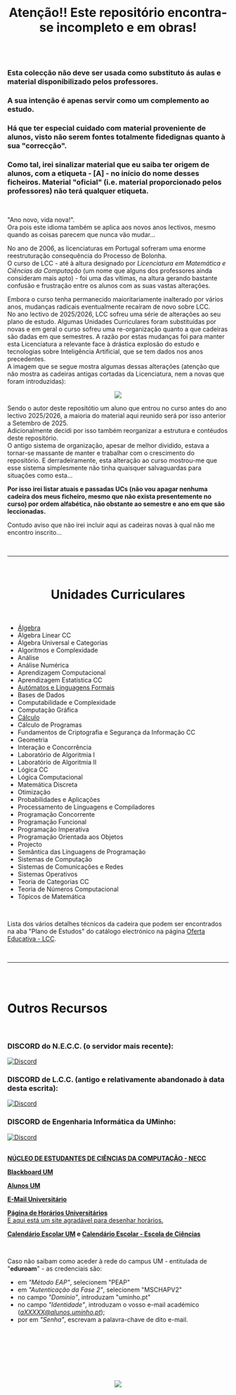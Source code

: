 <br>

<h1 align="center">Atenção!! Este repositório encontra-se incompleto e em obras!</h1>

<br><br>

### Esta colecção não deve ser usada como substituto ás aulas e material disponibilizado pelos professores.
### A sua intenção é apenas servir como um complemento ao estudo.

### Há que ter especial cuidado com material proveniente de alunos, visto não serem fontes totalmente fidedignas quanto à sua "correcção".
### Como tal, irei sinalizar material que eu saiba ter origem de alunos, com a etiqueta - **[A]** - no início do nome desses ficheiros. Material "oficial" (i.e. material proporcionado pelos professores) não terá qualquer etiqueta.

<br>

"Ano novo, vida nova!".
<br> Ora pois este idioma também se aplica aos novos anos lectivos, mesmo quando as coisas parecem que nunca vão mudar...

No ano de 2006, as licenciaturas em Portugal sofreram uma enorme reestruturação consequência do Processo de Bolonha. 
<br> O curso de LCC - até à altura designado por *Licenciatura em Matemática e Ciências da Computação* (um nome que alguns dos professores ainda consideram mais apto) - foi uma das vítimas, na altura gerando bastante confusão e frustração entre os alunos com as suas vastas alterações.

Embora o curso tenha permanecido maioritariamente inalterado por vários anos, mudanças radicais eventualmente recaíram de novo sobre LCC.
<br> No ano lectivo de 2025/2026, LCC sofreu uma série de alterações ao seu plano de estudo. Algumas Unidades Curriculares foram substituídas por novas e em geral o curso sofreu uma re-organização quanto a que cadeiras são dadas em que semestres. A razão por estas mudanças foi para manter esta Licenciatura a relevante face à drástica explosão do estudo e tecnologias sobre Inteligência Artificial, que se tem dados nos anos precedentes.
<br> A imagem que se segue mostra algumas dessas alterações (atenção que não mostra as cadeiras antigas cortadas da Licenciatura, nem a novas que foram introduzidas):

<p align="center">
    <img src="https://raw.githubusercontent.com/David81820/Recursos-LCC/main/plano antigo - plano novo.png">
</p>

Sendo o autor deste repositótio um aluno que entrou no curso antes do ano lectivo 2025/2026, a maioria do material aqui reunido será por isso anterior a Setembro de 2025.
<br> Adicionalmente decidi por isso também reorganizar a estrutura e contéudos deste repositório.
<br> O antigo sistema de organização, apesar de melhor dividido, estava a tornar-se massante de manter e trabalhar com o crescimento do repositório. E derradeiramente, esta alteração ao curso mostrou-me que esse sistema simplesmente não tinha quaisquer salvaguardas para situações como esta...

**Por isso irei listar atuais e passadas UCs (não vou apagar nenhuma cadeira dos meus ficheiro, mesmo que não exista presentemente no curso) por ordem alfabética, não obstante ao semestre e ano em que são leccionadas.**

Contudo aviso que não irei incluir aqui as cadeiras novas à qual não me encontro inscrito...

<br>

---

<br>

<h1 align="center">Unidades Curriculares</h1>

<br>


* [Álgebra](algebra/README.md)
* Álgebra Linear CC
* Álgebra Universal e Categorias
* Algoritmos e Complexidade
* Análise
* Análise Numérica
* Aprendizagem Computacional
* Aprendizagem Estatística CC
* [Autómatos e Linguagens Formais](ALF/README.md)
* Bases de Dados
* Computabilidade e Complexidade
* Computação Gráfica
* [Cálculo](calculo/README.md)
* Cálculo de Programas
* Fundamentos de Criptografia e Segurança da Informação CC
* Geometria
* Interação e Concorrência
* Laboratório de Algoritmia I
* Laboratório de Algoritmia II
* Lógica CC
* Lógica Computacional
* Matemática Discreta
* Otimização
* Probabilidades e Aplicações
* Processamento de Linguagens e Compiladores
* Programação Concorrente
* Programação Funcional
* Programação Imperativa
* Programação Orientada aos Objetos
* Projecto
* Semântica das Linguagens de Programação
* Sistemas de Computação
* Sistemas de Comunicações e Redes
* Sistemas Operativos
* Teoria de Categorias CC
* Teoria de Números Computacional
* Tópicos de Matemática

<br>

Lista dos vários detalhes técnicos da cadeira que podem ser encontrados na aba "Plano de Estudos" do catálogo electrónico na página [Oferta Educativa - LCC](https://www.uminho.pt/PT/ensino/oferta-educativa/_layouts/15/UMinho.PortalUM.UI/Pages/CatalogoCursoDetail.aspx?itemId=3851&catId=12).

<br>

---

<br><br>

# Outros Recursos

<br>

### DISCORD do N.E.C.C. (o servidor mais recente):
<a href="http://bit.ly/LccDiscord">
    <img
        src="https://img.shields.io/discord/418433020719136768.svg?colorB=Blue&logo=discord&label=Discord&style=for-the-badge"
        alt="Discord"
    />
</a>
<br>

### DISCORD de L.C.C. (antigo e relativamente abandonado à data desta escrita):
<a href="https://discord.gg/7Mb6ZuQfEK">
    <img
        src="https://img.shields.io/discord/418433020719136768.svg?colorB=Blue&logo=discord&label=Discord&style=for-the-badge"
        alt="Discord"
    />
</a>
<br>

### DISCORD de Engenharia Informática da UMinho:
<a href="https://discord.gg/m3kVwYM">
    <img
        src="https://img.shields.io/discord/418433020719136768.svg?colorB=Blue&logo=discord&label=Discord&style=for-the-badge"
        alt="Discord"
    />
</a>
<br>

<br>

[**NÚCLEO DE ESTUDANTES DE CIÊNCIAS DA COMPUTAÇÃO - NECC**](https://necc.di.uminho.pt/)

[**Blackboard UM**](https://elearning.uminho.pt/)

[**Alunos UM**](https://alunos.uminho.pt/PT)

[**E-Mail Universitário**](http://mail.alunos.uminho.pt/)

[**Página de Horários Universitários**](https://alunos.uminho.pt/pt/estudantes/paginas/infouteishorarios.aspx)
<br> [E aqui está um site agradável para desenhar horários.](https://gizmoa.com/college-schedule-maker/)

**[Calendário Escolar UM](https://alunos.uminho.pt/PT/estudantes/Paginas/InfoUteisCalendarioEscolar.aspx)  e  [Calendário Escolar - Escola de Ciências](https://www.ecum.uminho.pt/pt/Ensino/Paginas/Calendario-e-Horarios.aspx)**

<br>

Caso não saibam como aceder à rede do campus UM - entitulada de "**eduroam**" - as credenciais são:
- em *"Método EAP"*, selecionem "PEAP"
- em *"Autenticação da Fase 2"*, selecionem "MSCHAPV2"
- no campo *"Domínio"*, introduzam "uminho.pt"
- no campo *"Identidade"*, introduzam o vosso e-mail académico (*aXXXXX@alunos.uminho.pt*);
- por em *"Senha"*, escrevam a palavra-chave de dito e-mail.

<br><br>
<br><br>
<br><br>

<p align="center">
    <img src="https://raw.githubusercontent.com/David81820/Recursos-LCC/main/LCC.png">
</p>